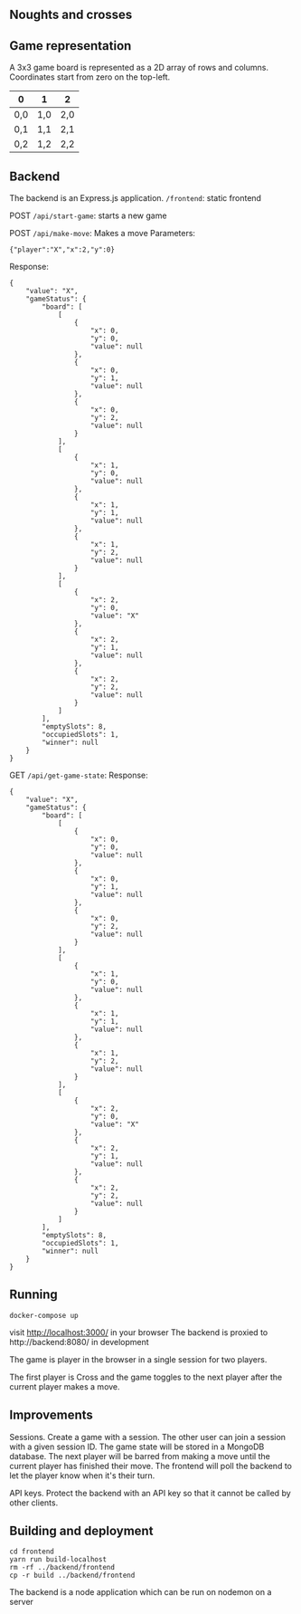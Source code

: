 
## Noughts and crosses
## Game representation
A 3x3 game board is represented as a 2D array of rows and columns. Coordinates start from zero on the top-left.

| 0 | 1 | 2 |
|-- | -- | --|
| 0,0 | 1,0 | 2,0 |
| 0,1 | 1,1 | 2,1 |
| 0,2 | 1,2 | 2,2 |


## Backend
The backend is an Express.js application. 
`/frontend`: static frontend

POST `/api/start-game`: starts a new game

POST `/api/make-move`: Makes a move
Parameters:
```
{"player":"X","x":2,"y":0}
```

Response:
```
{
    "value": "X",
    "gameStatus": {
        "board": [
            [
                {
                    "x": 0,
                    "y": 0,
                    "value": null
                },
                {
                    "x": 0,
                    "y": 1,
                    "value": null
                },
                {
                    "x": 0,
                    "y": 2,
                    "value": null
                }
            ],
            [
                {
                    "x": 1,
                    "y": 0,
                    "value": null
                },
                {
                    "x": 1,
                    "y": 1,
                    "value": null
                },
                {
                    "x": 1,
                    "y": 2,
                    "value": null
                }
            ],
            [
                {
                    "x": 2,
                    "y": 0,
                    "value": "X"
                },
                {
                    "x": 2,
                    "y": 1,
                    "value": null
                },
                {
                    "x": 2,
                    "y": 2,
                    "value": null
                }
            ]
        ],
        "emptySlots": 8,
        "occupiedSlots": 1,
        "winner": null
    }
}
```

GET `/api/get-game-state`: 
Response:
```
{
    "value": "X",
    "gameStatus": {
        "board": [
            [
                {
                    "x": 0,
                    "y": 0,
                    "value": null
                },
                {
                    "x": 0,
                    "y": 1,
                    "value": null
                },
                {
                    "x": 0,
                    "y": 2,
                    "value": null
                }
            ],
            [
                {
                    "x": 1,
                    "y": 0,
                    "value": null
                },
                {
                    "x": 1,
                    "y": 1,
                    "value": null
                },
                {
                    "x": 1,
                    "y": 2,
                    "value": null
                }
            ],
            [
                {
                    "x": 2,
                    "y": 0,
                    "value": "X"
                },
                {
                    "x": 2,
                    "y": 1,
                    "value": null
                },
                {
                    "x": 2,
                    "y": 2,
                    "value": null
                }
            ]
        ],
        "emptySlots": 8,
        "occupiedSlots": 1,
        "winner": null
    }
}
```

## Running
```
docker-compose up
```

visit [http://localhost:3000/](http://localhost:3000/) in your browser
The backend is proxied to http://backend:8080/ in development

The game is player in the browser in a single session for two players.

The first player is Cross and the game toggles to the next player after the current player makes a move.

## Improvements
Sessions. Create a game with a session. The other user can join a session with a given session ID. The game state will be stored in a MongoDB database. The next player will be barred from making a move until the current player has finished their move. The frontend will poll the backend to let the player know when it's their turn.

API keys. Protect the backend with an API key so that it cannot be called by other clients. 


## Building and deployment
```
cd frontend
yarn run build-localhost
rm -rf ../backend/frontend
cp -r build ../backend/frontend
```
The backend is a node application which can be run on nodemon on a server
